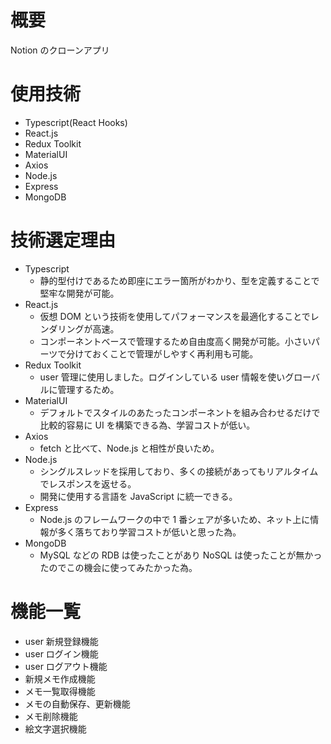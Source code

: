 # 概要

Notion のクローンアプリ

# 使用技術

- Typescript(React Hooks)
- React.js
- Redux Toolkit
- MaterialUI
- Axios
- Node.js
- Express
- MongoDB

# 技術選定理由

- Typescript
  - 静的型付けであるため即座にエラー箇所がわかり、型を定義することで堅牢な開発が可能。
- React.js
  - 仮想 DOM という技術を使用してパフォーマンスを最適化することでレンダリングが高速。
  - コンポーネントベースで管理するため自由度高く開発が可能。小さいパーツで分けておくことで管理がしやすく再利用も可能。
- Redux Toolkit
  - user 管理に使用しました。ログインしている user 情報を使いグローバルに管理するため。
- MaterialUI
  - デフォルトでスタイルのあたったコンポーネントを組み合わせるだけで比較的容易に UI を構築できる為、学習コストが低い。
- Axios
  - fetch と比べて、Node.js と相性が良いため。
- Node.js
  - シングルスレッドを採用しており、多くの接続があってもリアルタイムでレスポンスを返せる。
  - 開発に使用する言語を JavaScript に統一できる。
- Express
  - Node.js のフレームワークの中で 1 番シェアが多いため、ネット上に情報が多く落ちており学習コストが低いと思った為。
- MongoDB
  - MySQL などの RDB は使ったことがあり NoSQL は使ったことが無かったのでこの機会に使ってみたかった為。

# 機能一覧

- user 新規登録機能
- user ログイン機能
- user ログアウト機能
- 新規メモ作成機能
- メモ一覧取得機能
- メモの自動保存、更新機能
- メモ削除機能
- 絵文字選択機能
